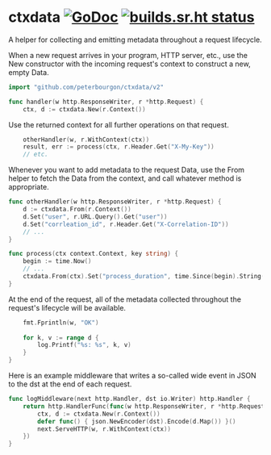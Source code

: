 # ctxdata [![GoDoc](https://godoc.org/github.com/peterbourgon/ctxdata/v2?status.svg)](https://godoc.org/github.com/peterbourgon/ctxdata/v2) [![builds.sr.ht status](https://builds.sr.ht/~peterbourgon/ctxdata.svg)](https://builds.sr.ht/~peterbourgon/ctxdata?)

A helper for collecting and emitting metadata throughout a request lifecycle.

When a new request arrives in your program, HTTP server, etc., use the New
constructor with the incoming request's context to construct a new, empty
Data.

```go
import "github.com/peterbourgon/ctxdata/v2"

func handler(w http.ResponseWriter, r *http.Request) {
    ctx, d := ctxdata.New(r.Context())
```

Use the returned context for all further operations on that request.

```go
    otherHandler(w, r.WithContext(ctx))
    result, err := process(ctx, r.Header.Get("X-My-Key"))
    // etc.
```

Whenever you want to add metadata to the request Data, 
use the From helper to fetch the Data from the context,
and call whatever method is appropriate.

```go
func otherHandler(w http.ResponseWriter, r *http.Request) {
    d := ctxdata.From(r.Context())
    d.Set("user", r.URL.Query().Get("user"))
    d.Set("corrleation_id", r.Header.Get("X-Correlation-ID"))
    // ...
}

func process(ctx context.Context, key string) {
    begin := time.Now()
    // ...
    ctxdata.From(ctx).Set("process_duration", time.Since(begin).String())
}
```

At the end of the request, all of the metadata collected throughout the
request's lifecycle will be available.

```go
    fmt.Fprintln(w, "OK")
    
    for k, v := range d {
        log.Printf("%s: %s", k, v)
    }
}
```

Here is an example middleware that writes a so-called wide event in JSON
to the dst at the end of each request.

```go
func logMiddleware(next http.Handler, dst io.Writer) http.Handler {
    return http.HandlerFunc(func(w http.ResponseWriter, r *http.Request) {
        ctx, d := ctxdata.New(r.Context())
        defer func() { json.NewEncoder(dst).Encode(d.Map()) }()
        next.ServeHTTP(w, r.WithContext(ctx))
    })
}
```
